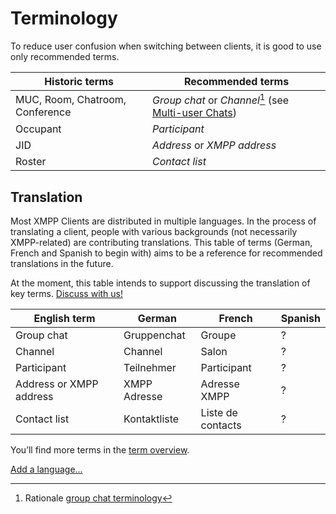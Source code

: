 # Terminology

To reduce user confusion when switching between clients, it is good to use only recommended
terms.

| Historic terms                   | Recommended terms                                                    |
|----------------------------------|----------------------------------------------------------------------|
| MUC, Room, Chatroom, Conference  | *Group chat* or *Channel*[^rationale-gc] (see [Multi-user Chats][])  |
| Occupant                         | *Participant*                                                        |
| JID                              | *Address* or *XMPP address*                                          |
| Roster                           | *Contact list*                                                       |

## Translation

Most XMPP Clients are distributed in multiple languages. In the process of translating a client, people with various backgrounds (not necessarily XMPP-related) are contributing translations.
This table of terms (German, French and Spanish to begin with) aims to be a reference for recommended translations in the future.

At the moment, this table intends to support discussing the translation of key terms. [Discuss with us!](xmpp:modernxmpp@rooms.modernxmpp.org?join)

| English term            | German         | French            | Spanish        |
|-------------------------|----------------|-------------------|----------------|
| Group chat              | Gruppenchat    | Groupe            | ?              |
| Channel                 | Channel        | Salon             | ?              |
| Participant             | Teilnehmer     | Participant       | ?              |
| Address or XMPP address | XMPP Adresse   | Adresse XMPP      | ?              |
| Contact list            | Kontaktliste   | Liste de contacts | ?              |

You’ll find more terms in the [term overview](/translation-discussion).

[Add a language...](https://github.com/modernxmpp/modernxmpp)

<!-- Footnotes -->

[^rationale-gc]: Rationale [group chat terminology](/rationale#terminology)

[Multi-user Chats]: client/groupchat.md

